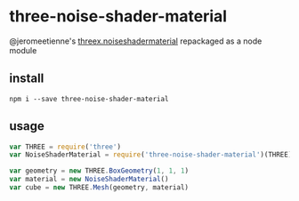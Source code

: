 # three-noise-shader-material

@jeromeetienne's [threex.noiseshadermaterial](https://github.com/jeromeetienne/threex.noiseshadermaterial) repackaged as a node module

## install

`npm i --save three-noise-shader-material`

## usage

```js
var THREE = require('three')
var NoiseShaderMaterial = require('three-noise-shader-material')(THREE)

var geometry = new THREE.BoxGeometry(1, 1, 1)
var material = new NoiseShaderMaterial()
var cube = new THREE.Mesh(geometry, material)
```
